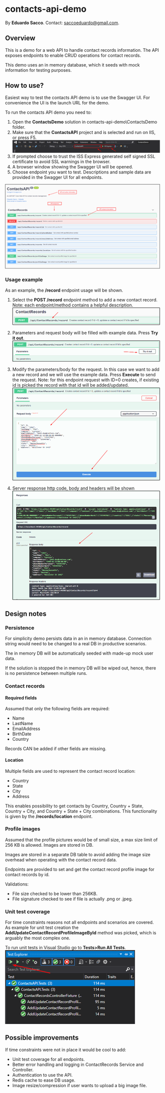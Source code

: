 # contacts-api-demo

By **Eduardo Sacco**.
Contact: saccoeduardo@gmail.com.

## Overview
This is a demo for a web API to handle contact records information.
The API exposes endpoints to enable CRUD operations for contact records.

This demo uses an in memory database, which it seeds with mock information for testing purposes.

## How to use?
Easiest way to test the contacts API demo is to use the Swagger UI. For convenience the UI is the launch URL for the demo.

To run the contacts API demo you need to:

1. Open the **ContactsDemo** solution in contacts-api-demo\ContactsDemo folder.
2. Make sure that the **ContactsAPI** project and is selected and run on IIS, or press F5.
![Swagger UI](./InstructionFiles/demo-run.png)
3. If prompted choose to trust the ISS Express generated self signed SSL certificate to avoid SSL warnings in the browser.
4. A browser window showing the Swagger UI will be opened.
5. Choose endpoint you want to test. Descriptions and sample data are provided in the Swagger UI for all endpoints.

![Swagger UI](./InstructionFiles/swagger-ui.png)

### Usage example
As an example, the **/record** endpoint usage will be shown.

1. Select the **POST /record** endpoint method to add a new contact record.
Note: each endpoint/method contains a helpful description.
![Select record endpoint](./InstructionFiles/record-endpoint-select.png)

2. Parameters and request body will be filled with example data. Press **Try it out**.
![Try it out](./InstructionFiles/record-endpoint-try.png)

3. Modify the parameters/body for the request. In this case we want to add a new record and we will use the example data. Press **Execute** to send the request.
Note: for this endpoint request with ID=0 creates, if existing id is picked the record with that id will be added/updated.
![Fill record endpoint](./InstructionFiles/record-endpoint-fill.png)

4. Server response http code, body and headers will be shown
![Record endpoint response](./InstructionFiles/record-endpoint-response.png)

## Design notes
### Persistence
For simplicity demo persists data in an in memory database. Connection string would need to be changed to a real DB in productive scenarios.

The in memory DB will be automatically seeded with made-up mock user data.

If the solution is stopped the in memory DB will be wiped out, hence, there is no persistence between multiple runs.

### Contact records
#### Required fields
Assumed that only the following fields are required:
* Name
* LastName
* EmailAddress
* BirthDate
* Country

Records CAN be added if other fields are missing.

#### Location
Multiple fields are used to represent the contact record location:
* Country
* State
* City
* Address

This enables possibility to get contacts by Country, Country + State, Country + City, and Country + State + City combinations. This functionality is given by the **/records/location** endpoint.

### Profile images
Assumed that the profile pictures would be of small size, a max size limit of 256 KB is allowed. Images are stored in DB.

Images are stored in a separate DB table to avoid adding the image size overhead when operating with the contact record data.

Endpoints are provided to set and get the contact record profile image for contact records by id.

Validations:
* File size checked to be lower than 256KB.
* File signature checked to see if file is actually .png or .jpeg.

### Unit test coverage
For time constraints reasons not all endpoints and scenarios are covered.
As example for unit test creation the **AddUpdateContactRecordProfileImageById** method was picked, which is arguably the most complex one.

To run unit tests in Visual Studio go to **Tests>Run All Tests**.
![Run Unit Tests](./InstructionFiles/unit-tests-run.png)

## Possible improvements
If time constraints were not in place it would be cool to add:
* Unit test coverage for all endpoints.
* Better error handling and logging in ContactRecords Service and Controller.
* Authentication to use the API.
* Redis cache to ease DB usage.
* Image resize/compression if user wants to upload a big image file.



